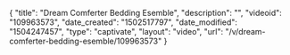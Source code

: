 {
    "title": "Dream Comferter Bedding Esemble",
    "description": "",
    "videoid": "109963573",
    "date_created": "1502517797",
    "date_modified": "1504247457",
    "type": "captivate",
    "layout": "video",
    "url": "\/v\/dream-comferter-bedding-esemble\/109963573"
}